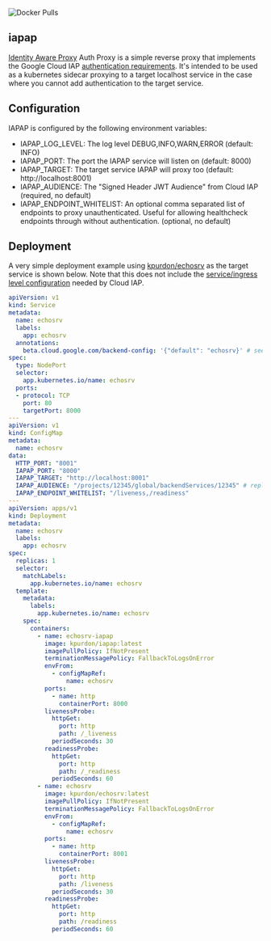 ![Docker Pulls](https://img.shields.io/docker/pulls/kpurdon/iapap.svg)

iapap
-----

[Identity Aware Proxy](https://cloud.google.com/iap/) Auth Proxy is a simple reverse proxy that implements the Google Cloud IAP [authentication requirements](https://cloud.google.com/iap/docs/signed-headers-howto). It's intended to be used as a kubernetes sidecar proxying to a target localhost service in the case where you cannot add authentication to the target service.

## Configuration

IAPAP is configured by the following environment variables:

- IAPAP_LOG_LEVEL: The log level DEBUG,INFO,WARN,ERROR (default: INFO)
- IAPAP_PORT: The port the IAPAP service will listen on (default: 8000)
- IAPAP_TARGET: The target service IAPAP will proxy too (default: http://localhost:8001)
- IAPAP_AUDIENCE: The "Signed Header JWT Audience" from Cloud IAP (required, no default)
- IAPAP_ENDPOINT_WHITELIST: An optional comma separated list of endpoints to proxy unauthenticated. Useful for allowing healthcheck endpoints through without authentication. (optional, no default)

## Deployment

A very simple deployment example using [kpurdon/echosrv](https://github.com/kpurdon/echosrv) as the target service is shown below. Note that this does not include the [service/ingress level configuration](https://cloud.google.com/iap/docs/enabling-kubernetes-howto) needed by Cloud IAP.

``` yaml
apiVersion: v1
kind: Service
metadata:
  name: echosrv
  labels:
    app: echosrv
  annotations:
    beta.cloud.google.com/backend-config: '{"default": "echosrv}' # see cloud iap docs
spec:
  type: NodePort
  selector:
    app.kubernetes.io/name: echosrv
  ports:
  - protocol: TCP
    port: 80
    targetPort: 8000
---
apiVersion: v1
kind: ConfigMap
metadata:
  name: echosrv
data:
  HTTP_PORT: "8001"
  IAPAP_PORT: "8000"
  IAPAP_TARGET: "http://localhost:8001"
  IAPAP_AUDIENCE: "/projects/12345/global/backendServices/12345" # replace me with your value
  IAPAP_ENDPOINT_WHITELIST: "/liveness,/readiness"
---
apiVersion: apps/v1
kind: Deployment
metadata:
  name: echosrv
  labels:
    app: echosrv
spec:
  replicas: 1
  selector:
    matchLabels:
      app.kubernetes.io/name: echosrv
  template:
    metadata:
      labels:
        app.kubernetes.io/name: echosrv
    spec:
      containers:
        - name: echosrv-iapap
          image: kpurdon/iapap:latest
          imagePullPolicy: IfNotPresent
          terminationMessagePolicy: FallbackToLogsOnError
          envFrom:
            - configMapRef:
                name: echosrv
          ports:
            - name: http
              containerPort: 8000
          livenessProbe:
            httpGet:
              port: http
              path: /_liveness
            periodSeconds: 30
          readinessProbe:
            httpGet:
              port: http
              path: /_readiness
            periodSeconds: 60
        - name: echosrv
          image: kpurdon/echosrv:latest
          imagePullPolicy: IfNotPresent
          terminationMessagePolicy: FallbackToLogsOnError
          envFrom:
            - configMapRef:
                name: echosrv
          ports:
            - name: http
              containerPort: 8001
          livenessProbe:
            httpGet:
              port: http
              path: /liveness
            periodSeconds: 30
          readinessProbe:
            httpGet:
              port: http
              path: /readiness
            periodSeconds: 60
```
